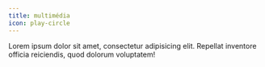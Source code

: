 ```yaml
---
title: multimédia
icon: play-circle
---
```


Lorem ipsum dolor sit amet, consectetur adipisicing elit.
Repellat inventore officia reiciendis, quod dolorum voluptatem!